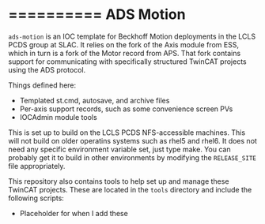 ==========
ADS Motion
==========

`ads-motion` is an IOC template for Beckhoff Motion deployments in the LCLS
PCDS group at SLAC. It relies on the fork of the Axis module from ESS, which
in turn is a fork of the Motor record from APS. That fork contains support
for communicating with specifically structured TwinCAT projects using the ADS
protocol.

Things defined here:
- Templated st.cmd, autosave, and archive files
- Per-axis support records, such as some convenience screen PVs
- IOCAdmin module tools

This is set up to build on the LCLS PCDS NFS-accessible machines. This will not
build on older operatins systems such as rhel5 and rhel6. It does not need any
specific environment variable set, just type make. You can probably get it to
build in other environments by modifying the `RELEASE_SITE` file appropriately.

This repository also contains tools to help set up and manage these TwinCAT
projects. These are located in the `tools` directory and include the following
scripts:
- Placeholder for when I add these
